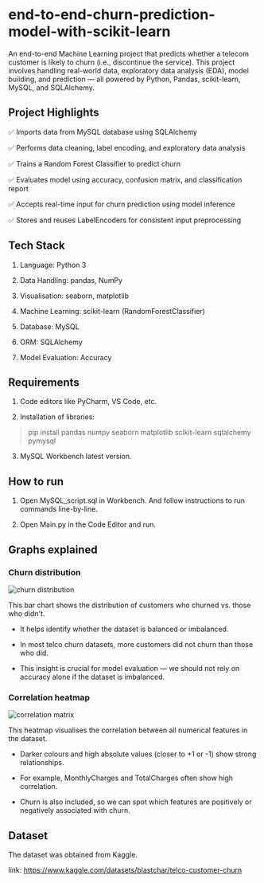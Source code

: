 # end-to-end-churn-prediction-model-with-scikit-learn
An end-to-end Machine Learning project that predicts whether a telecom customer is likely to churn (i.e., discontinue the service). This project involves handling real-world data, exploratory data analysis (EDA), model building, and prediction — all powered by Python, Pandas, scikit-learn, MySQL, and SQLAlchemy.

## Project Highlights
✅ Imports data from MySQL database using SQLAlchemy

✅ Performs data cleaning, label encoding, and exploratory data analysis

✅ Trains a Random Forest Classifier to predict churn

✅ Evaluates model using accuracy, confusion matrix, and classification report

✅ Accepts real-time input for churn prediction using model inference

✅ Stores and reuses LabelEncoders for consistent input preprocessing

## Tech Stack
1. Language: Python 3

2. Data Handling: pandas, NumPy

3. Visualisation: seaborn, matplotlib

4. Machine Learning: scikit-learn (RandomForestClassifier)

5. Database: MySQL

6. ORM: SQLAlchemy

7. Model Evaluation: Accuracy

## Requirements

1. Code editors like PyCharm, VS Code, etc.
   
2. Installation of libraries:
>pip install pandas numpy seaborn matplotlib scikit-learn sqlalchemy pymysql

3. MySQL Workbench latest version.
   
## How to run

1. Open MySQL_script.sql in Workbench. And follow instructions to run commands line-by-line.

2. Open Main.py in the Code Editor and run.

## Graphs explained

### Churn distribution
   
![churn distribution](https://github.com/user-attachments/assets/ca0c9e13-541b-44a5-8310-cd44cba372c0)

This bar chart shows the distribution of customers who churned vs. those who didn't.

- It helps identify whether the dataset is balanced or imbalanced.

- In most telco churn datasets, more customers did not churn than those who did.

- This insight is crucial for model evaluation — we should not rely on accuracy alone if the dataset is imbalanced.

### Correlation heatmap

![correlation matrix](https://github.com/user-attachments/assets/6bbbc277-d7fd-4417-a3f6-fc82b0664182)

This heatmap visualises the correlation between all numerical features in the dataset.

- Darker colours and high absolute values (closer to +1 or -1) show strong relationships.

- For example, MonthlyCharges and TotalCharges often show high correlation.

- Churn is also included, so we can spot which features are positively or negatively associated with churn.

## Dataset

The dataset was obtained from Kaggle.

link: https://www.kaggle.com/datasets/blastchar/telco-customer-churn
